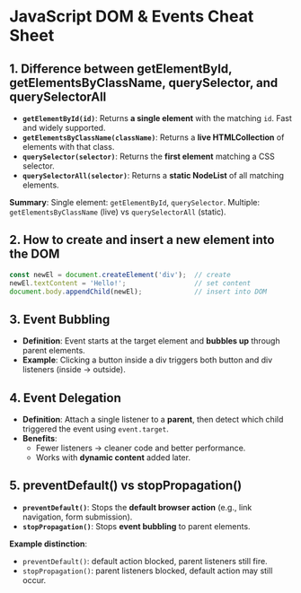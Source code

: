 # JavaScript DOM & Events Cheat Sheet

## 1. Difference between getElementById, getElementsByClassName, querySelector, and querySelectorAll

- **`getElementById(id)`**: Returns **a single element** with the matching `id`. Fast and widely supported.
- **`getElementsByClassName(className)`**: Returns a **live HTMLCollection** of elements with that class.
- **`querySelector(selector)`**: Returns the **first element** matching a CSS selector.
- **`querySelectorAll(selector)`**: Returns a **static NodeList** of all matching elements.

**Summary**: Single element: `getElementById`, `querySelector`. Multiple: `getElementsByClassName` (live) vs `querySelectorAll` (static).

## 2. How to create and insert a new element into the DOM

```js
const newEl = document.createElement('div');  // create
newEl.textContent = 'Hello!';                 // set content
document.body.appendChild(newEl);             // insert into DOM
```

## 3. Event Bubbling

- **Definition**: Event starts at the target element and **bubbles up** through parent elements.
- **Example**: Clicking a button inside a div triggers both button and div listeners (inside → outside).

## 4. Event Delegation

- **Definition**: Attach a single listener to a **parent**, then detect which child triggered the event using `event.target`.
- **Benefits**:
  - Fewer listeners → cleaner code and better performance.
  - Works with **dynamic content** added later.

## 5. preventDefault() vs stopPropagation()

- **`preventDefault()`**: Stops the **default browser action** (e.g., link navigation, form submission).
- **`stopPropagation()`**: Stops **event bubbling** to parent elements.

**Example distinction**:
- `preventDefault()`: default action blocked, parent listeners still fire.
- `stopPropagation()`: parent listeners blocked, default action may still occur.


